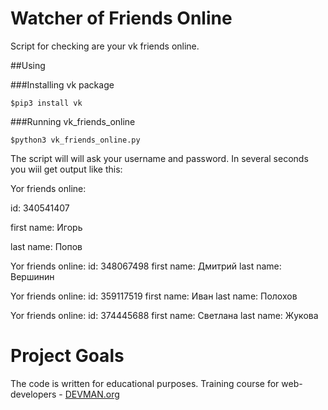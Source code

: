# Watcher of Friends Online

Script for checking are your vk friends online.

##Using 
  
###Installing vk package

    $pip3 install vk
    
###Running vk_friends_online
  
    $python3 vk_friends_online.py
    
The script will will ask your username  and password. In several seconds you wiil get output like this:

Yor friends online:

id: 340541407

first name: Игорь

last name: Попов

Yor friends online:
id: 348067498
first name: Дмитрий
last name: Вершинин

Yor friends online:
id: 359117519
first name: Иван
last name: Полохов

Yor friends online:
id: 374445688
first name: Светлана
last name: Жукова


# Project Goals

The code is written for educational purposes. Training course for web-developers - [DEVMAN.org](https://devman.org)
